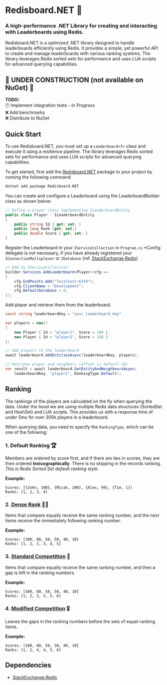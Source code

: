 # Redisboard.NET 🚀

### A high-performance .NET Library for creating and interacting with Leaderboards using Redis.

Redisboard.NET is a optimized .NET library designed to handle leaderboards efficiently using Redis. It provides a simple, yet powerful API to create and manage leaderboards with various ranking systems. The library leverages Redis sorted sets for performance and uses LUA scripts for advanced querying capabilities.

## 🚧 UNDER CONSTRUCTION (not available on NuGet) 🚧

**TODO:**  
🕐 Implement integration tests - *In Progress*  
❌ Add benchmarks  
❌ Distribute to NuGet 

## Quick Start

To use Redisboard.NET, you must set up a `Leaderboard<T>` class and execute it using a resilience pipeline. The library leverages Redis sorted sets for performance and uses LUA scripts for advanced querying capabilities.

To get started, first add the [Redisboard.NET](https://www.nuget.org/packages/Redisboard.NET/) package to your project by running the following command:

```sh
dotnet add package Redisboard.NET
```

You can create and configure a Leaderboard<T> using the LeaderboardBuilder class as shown below:

<!-- snippet: quick-start -->
```cs
// Define a player class implementing ILeaderboardEntity
public class Player : ILeaderboardEntity
{
    public string Id { get; set; }
    public long Rank {get; set;}
    public double Score { get; set; }
}
```
Register the Leaderboard in your `IServiceCollection` in `Program.cs`
*Config delegate is not necessary, if you have already registered your `IConnectionMultiplexer` or `IDatabase` (ref. [StackExchange.Redis](https://github.com/StackExchange/StackExchange.Redis))

```cs
// Add to IServiceCollection
builder.Services.AddLeaderboard<Player>(cfg =>
{
    cfg.EndPoints.Add("localhost:6379");
    cfg.ClientName = "Development";
    cfg.DefaultDatabase = 0;
});
```

Add player and retrieve them from the leaderboard.
```cs
const string leaderboardKey = "your_leaderboard_key"

var players = new[]
{
    new Player { Id = "player1", Score = 100 },
    new Player { Id = "player2", Score = 150 }
};

// Add players to the leaderboard
await leaderboard.AddEntitiesAsync(leaderboardKey, players);

// Retrieve player and neighbors (offset is default 10)
var result = await leaderboard.GetEntityAndNeighboursAsync(
    leaderboardKey, "player1", RankingType.Default);
```

## Ranking
The rankings of the players are calculated on the fly when querying the data. Under the hood we are using multiple Redis data structures (SortedSet and HashSet) and LUA scripts. This provides us with a response time of under 5ms for over 300k players in a leaderboard.

When querying data, you need to specify the `RankingType`, which can be one of the following:


### 1. Default Ranking 🏆
Members are ordered by score first, and if there are ties in scores, they are then ordered **lexicographically**. There is no skipping in the records ranking. *This is Redis Sorted Set default ranking style.*

**Example:**
```
Scores: [{John, 100}, {Micah, 100}, {Alex, 99}, {Tim, 1}]
Ranks: [1, 2, 3, 4]
```


### 2. [Dense Rank](https://en.wikipedia.org/wiki/Ranking#Dense_ranking_(%221223%22_ranking)) 🥇🥈
Items that compare equally receive the same ranking number, and the next items receive the immediately following ranking number.

**Example:**
```
Scores: [100, 80, 50, 50, 40, 10]
Ranks: [1, 2, 3, 3, 4, 5]
```


### 3. [Standard Competition](https://en.wikipedia.org/wiki/Ranking#Standard_competition_ranking_(%221224%22_ranking)) 🏅
Items that compare equally receive the same ranking number, and then a gap is left in the ranking numbers.

**Example:**
```
Scores: [100, 80, 50, 50, 40, 10]
Ranks: [1, 2, 3, 3, 5, 6]
```


### 4. [Modified Competition](https://en.wikipedia.org/wiki/Ranking#Modified_competition_ranking_(%221334%22_ranking)) 🎖️
Leaves the gaps in the ranking numbers before the sets of equal-ranking items.

**Example:**
```
Scores: [100, 80, 50, 50, 40, 10]
Ranks: [1, 2, 4, 4, 5, 6]
```

## Dependencies
- [StackExchange.Redis](https://github.com/StackExchange/StackExchange.Redis)